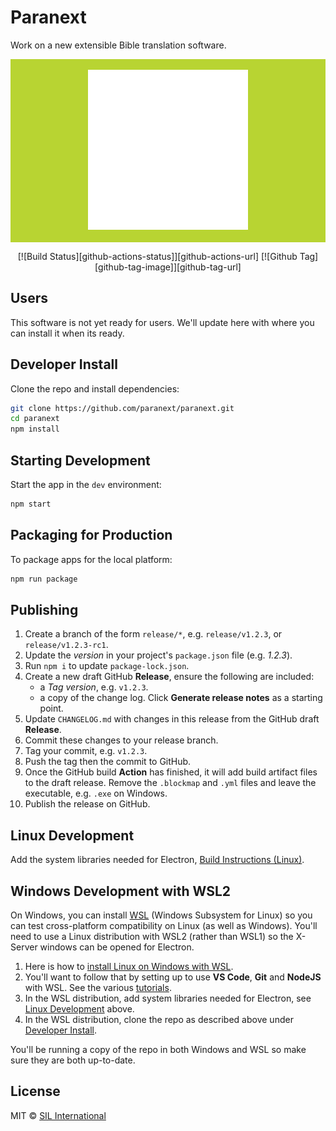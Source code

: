 # Paranext

Work on a new extensible Bible translation software.

<div align="center" style="background-color: #b8d432;">
  <br />
  <img src="assets/pt-react.png" />
  <br />
  <br />
</div>

<div align="center">

[![Build Status][github-actions-status]][github-actions-url]
[![Github Tag][github-tag-image]][github-tag-url]

</div>

## Users

This software is not yet ready for users. We'll update here with where you can install it when its ready.

## Developer Install

Clone the repo and install dependencies:

```bash
git clone https://github.com/paranext/paranext.git
cd paranext
npm install
```

## Starting Development

Start the app in the `dev` environment:

```bash
npm start
```

## Packaging for Production

To package apps for the local platform:

```bash
npm run package
```

## Publishing

1. Create a branch of the form `release/*`, e.g. `release/v1.2.3`, or `release/v1.2.3-rc1`.
2. Update the _version_ in your project's `package.json` file (e.g. _1.2.3_).
3. Run `npm i` to update `package-lock.json`.
4. Create a new draft GitHub **Release**, ensure the following are included:
   - a _Tag version_, e.g. `v1.2.3`.
   - a copy of the change log. Click **Generate release notes** as a starting point.
5. Update `CHANGELOG.md` with changes in this release from the GitHub draft **Release**.
6. Commit these changes to your release branch.
7. Tag your commit, e.g. `v1.2.3`.
8. Push the tag then the commit to GitHub.
9. Once the GitHub build **Action** has finished, it will add build artifact files to the draft release. Remove the `.blockmap` and `.yml` files and leave the executable, e.g. `.exe` on Windows.
10. Publish the release on GitHub.

## Linux Development

Add the system libraries needed for Electron, [Build Instructions (Linux)](https://www.electronjs.org/docs/latest/development/build-instructions-linux).

## Windows Development with WSL2

On Windows, you can install [WSL](https://learn.microsoft.com/en-us/windows/wsl/) (Windows Subsystem for Linux) so you can test cross-platform compatibility on Linux (as well as Windows). You'll need to use a Linux distribution with WSL2 (rather than WSL1) so the X-Server windows can be opened for Electron.

1. Here is how to [install Linux on Windows with WSL](https://learn.microsoft.com/en-us/windows/wsl/install).
2. You'll want to follow that by setting up to use **VS Code**, **Git** and **NodeJS** with WSL. See the various [tutorials](https://learn.microsoft.com/en-us/windows/wsl/setup/environment).
3. In the WSL distribution, add system libraries needed for Electron, see [Linux Development](#linux-development) above.
4. In the WSL distribution, clone the repo as described above under [Developer Install](#developer-install).

You'll be running a copy of the repo in both Windows and WSL so make sure they are both up-to-date.

## License

MIT © [SIL International](https://www.sil.org/)
